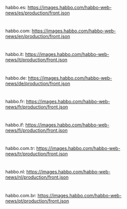 habbo.es: https://images.habbo.com/habbo-web-news/es/production/front.json
#
habbo.com: https://images.habbo.com/habbo-web-news/en/production/front.json
#
habbo.it: https://images.habbo.com/habbo-web-news/it/production/front.json
#
habbo.de: https://images.habbo.com/habbo-web-news/de/production/front.json
#
habbo.fr: https://images.habbo.com/habbo-web-news/fr/production/front.json
#
habbo.if: https://images.habbo.com/habbo-web-news/fi/production/front.json
#
habbo.com.tr: https://images.habbo.com/habbo-web-news/tr/production/front.json
#
habbo.nl: https://images.habbo.com/habbo-web-news/nl/production/front.json
#
habbo.com.br: https://images.habbo.com/habbo-web-news/pt/production/front.json
#
